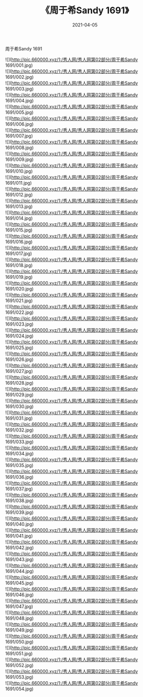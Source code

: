 ﻿---
layout: post
title:  《周于希Sandy 1691》
date:   2021-04-05
img: http://pic.660000.xyz/1:/秀人网/秀人网第02部分/周于希Sandy 1691/000.jpg
categories: [美女, 清纯, 唯美]
---

周于希Sandy 1691

  ![](http://pic.660000.xyz/1:/秀人网/秀人网第02部分/周于希Sandy 1691/001.jpg) <br> ![](http://pic.660000.xyz/1:/秀人网/秀人网第02部分/周于希Sandy 1691/002.jpg) <br> ![](http://pic.660000.xyz/1:/秀人网/秀人网第02部分/周于希Sandy 1691/003.jpg) <br> ![](http://pic.660000.xyz/1:/秀人网/秀人网第02部分/周于希Sandy 1691/004.jpg) <br> ![](http://pic.660000.xyz/1:/秀人网/秀人网第02部分/周于希Sandy 1691/005.jpg) <br> ![](http://pic.660000.xyz/1:/秀人网/秀人网第02部分/周于希Sandy 1691/006.jpg) <br> ![](http://pic.660000.xyz/1:/秀人网/秀人网第02部分/周于希Sandy 1691/007.jpg) <br> ![](http://pic.660000.xyz/1:/秀人网/秀人网第02部分/周于希Sandy 1691/008.jpg) <br> ![](http://pic.660000.xyz/1:/秀人网/秀人网第02部分/周于希Sandy 1691/009.jpg) <br> ![](http://pic.660000.xyz/1:/秀人网/秀人网第02部分/周于希Sandy 1691/010.jpg) <br> ![](http://pic.660000.xyz/1:/秀人网/秀人网第02部分/周于希Sandy 1691/011.jpg) <br> ![](http://pic.660000.xyz/1:/秀人网/秀人网第02部分/周于希Sandy 1691/012.jpg) <br> ![](http://pic.660000.xyz/1:/秀人网/秀人网第02部分/周于希Sandy 1691/013.jpg) <br> ![](http://pic.660000.xyz/1:/秀人网/秀人网第02部分/周于希Sandy 1691/014.jpg) <br> ![](http://pic.660000.xyz/1:/秀人网/秀人网第02部分/周于希Sandy 1691/015.jpg) <br> ![](http://pic.660000.xyz/1:/秀人网/秀人网第02部分/周于希Sandy 1691/016.jpg) <br> ![](http://pic.660000.xyz/1:/秀人网/秀人网第02部分/周于希Sandy 1691/017.jpg) <br> ![](http://pic.660000.xyz/1:/秀人网/秀人网第02部分/周于希Sandy 1691/018.jpg) <br> ![](http://pic.660000.xyz/1:/秀人网/秀人网第02部分/周于希Sandy 1691/019.jpg) <br> ![](http://pic.660000.xyz/1:/秀人网/秀人网第02部分/周于希Sandy 1691/020.jpg) <br> ![](http://pic.660000.xyz/1:/秀人网/秀人网第02部分/周于希Sandy 1691/021.jpg) <br> ![](http://pic.660000.xyz/1:/秀人网/秀人网第02部分/周于希Sandy 1691/022.jpg) <br> ![](http://pic.660000.xyz/1:/秀人网/秀人网第02部分/周于希Sandy 1691/023.jpg) <br> ![](http://pic.660000.xyz/1:/秀人网/秀人网第02部分/周于希Sandy 1691/024.jpg) <br> ![](http://pic.660000.xyz/1:/秀人网/秀人网第02部分/周于希Sandy 1691/025.jpg) <br> ![](http://pic.660000.xyz/1:/秀人网/秀人网第02部分/周于希Sandy 1691/026.jpg) <br> ![](http://pic.660000.xyz/1:/秀人网/秀人网第02部分/周于希Sandy 1691/027.jpg) <br> ![](http://pic.660000.xyz/1:/秀人网/秀人网第02部分/周于希Sandy 1691/028.jpg) <br> ![](http://pic.660000.xyz/1:/秀人网/秀人网第02部分/周于希Sandy 1691/029.jpg) <br> ![](http://pic.660000.xyz/1:/秀人网/秀人网第02部分/周于希Sandy 1691/030.jpg) <br> ![](http://pic.660000.xyz/1:/秀人网/秀人网第02部分/周于希Sandy 1691/031.jpg) <br> ![](http://pic.660000.xyz/1:/秀人网/秀人网第02部分/周于希Sandy 1691/032.jpg) <br> ![](http://pic.660000.xyz/1:/秀人网/秀人网第02部分/周于希Sandy 1691/033.jpg) <br> ![](http://pic.660000.xyz/1:/秀人网/秀人网第02部分/周于希Sandy 1691/034.jpg) <br> ![](http://pic.660000.xyz/1:/秀人网/秀人网第02部分/周于希Sandy 1691/035.jpg) <br> ![](http://pic.660000.xyz/1:/秀人网/秀人网第02部分/周于希Sandy 1691/036.jpg) <br> ![](http://pic.660000.xyz/1:/秀人网/秀人网第02部分/周于希Sandy 1691/037.jpg) <br> ![](http://pic.660000.xyz/1:/秀人网/秀人网第02部分/周于希Sandy 1691/038.jpg) <br> ![](http://pic.660000.xyz/1:/秀人网/秀人网第02部分/周于希Sandy 1691/039.jpg) <br> ![](http://pic.660000.xyz/1:/秀人网/秀人网第02部分/周于希Sandy 1691/040.jpg) <br> ![](http://pic.660000.xyz/1:/秀人网/秀人网第02部分/周于希Sandy 1691/041.jpg) <br> ![](http://pic.660000.xyz/1:/秀人网/秀人网第02部分/周于希Sandy 1691/042.jpg) <br> ![](http://pic.660000.xyz/1:/秀人网/秀人网第02部分/周于希Sandy 1691/043.jpg) <br> ![](http://pic.660000.xyz/1:/秀人网/秀人网第02部分/周于希Sandy 1691/044.jpg) <br> ![](http://pic.660000.xyz/1:/秀人网/秀人网第02部分/周于希Sandy 1691/045.jpg) <br> ![](http://pic.660000.xyz/1:/秀人网/秀人网第02部分/周于希Sandy 1691/046.jpg) <br> ![](http://pic.660000.xyz/1:/秀人网/秀人网第02部分/周于希Sandy 1691/047.jpg) <br> ![](http://pic.660000.xyz/1:/秀人网/秀人网第02部分/周于希Sandy 1691/048.jpg) <br> ![](http://pic.660000.xyz/1:/秀人网/秀人网第02部分/周于希Sandy 1691/049.jpg) <br> ![](http://pic.660000.xyz/1:/秀人网/秀人网第02部分/周于希Sandy 1691/050.jpg) <br> ![](http://pic.660000.xyz/1:/秀人网/秀人网第02部分/周于希Sandy 1691/051.jpg) <br> ![](http://pic.660000.xyz/1:/秀人网/秀人网第02部分/周于希Sandy 1691/052.jpg) <br> ![](http://pic.660000.xyz/1:/秀人网/秀人网第02部分/周于希Sandy 1691/053.jpg) <br> ![](http://pic.660000.xyz/1:/秀人网/秀人网第02部分/周于希Sandy 1691/054.jpg) <br>